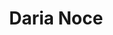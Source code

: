 ---
layout: model.ect
href: '/kitchens/models/classic/daria-noce'
lang: ru
category: '/kitchens/models/classic'
title: 'Daria Noce'
importance: 2
photo: '/кухни/модели/классические/daria-noce/кухня-дария-ноче.jpg'
description: 'Уют и спокойствие. Роскошный профиль с плавными, глубокими округлениями и превосходной прозрачной темной политурой. Несет в себе сладкие воспоминания, вдохновение и мечты.'
highlights:
  - 
    caption: 'Роскошь|уют и|спокойствие'
    photo: '/кухни/модели/классические/daria-noce/роскошь-уют.png'
  - 
    caption: 'Внимание|к каждой|детали'
    photo: '/кухни/модели/классические/daria-noce/деталь.png'
  - 
    caption: 'Превосходная|темная|политура'
    photo: '/кухни/модели/классические/daria-noce/темная-политура.png'
topics:
  -
    caption: 'Спокойствие и уют'
    description: 'Роскошный профиль с плавными, глубокими округлениями, превосходного темного цвета, несущего в себе сладкие воспоминания, вдохновение и мечты. '
    photos:
      - '/кухни/модели/классические/daria-noce/клонился-1.jpg'
      - '/кухни/модели/классические/daria-noce/аксессуары-2.jpg'
  -
    caption: 'Ясень с выраженной структурой'
    description: 'Контраст коричневого и темно-коричневого очерчивает пленительным способом формы дверец. '
    highlight: 'Двери|из массива березы'
    photos:
      - '/кухни/модели/классические/daria-noce/клонился-2.jpg'
      - '/кухни/модели/классические/daria-noce/дверцы-2.jpg'
  -
    caption: 'Красивые декоративные элементы.'
    description: 'Витражи, карнизы, пилястры, наружные полки и фарфоровые ручки – все эти элементы в основе великолепного классического вида модели. Бессчетное число ящичков и маленьких дверец создает ощущение домашнего комфорта. '
    photos:
      - '/кухни/модели/классические/daria-noce/аксессуары-1.jpg'
      - '/кухни/модели/классические/daria-noce/дверцы-1.jpg'
  -
    caption: 'Электроприборы классического фасада последнего поколения.'
    description: 'За классическим видом модели кухни успешно скрыты многофункциональные духовки и вытяжные шкафы, предлагающие все современные функции, как и все передовые технологии плавного открывания и закрывания, как и таких, позволяющих оптимальную организацию пространства..'
    photos:
      - '/кухни/модели/классические/daria-noce/технологии-1.jpg'
      - '/кухни/модели/классические/daria-noce/технологии-2.jpg'
      - '/кухни/модели/классические/daria-noce/технологии-3.jpg'
doors:
  description: 'Массив ясени толщиной 20 мм, обработанный специальным способом, придающий ему коричневый цвет. Данная обработка способствует большей устойчивости древесины, а также предохраняет ее от внешнего воздействия.'
  categories:
    - 
      caption: 'Рамка из березы, панель из благородной черешни. '
      photos:
        - '/кухни/модели/классические/daria-noce/двери/кухонные-двери-1.jpg'
        - '/кухни/модели/классические/daria-noce/двери/кухонные-двери-5.jpg'
        - '/кухни/модели/классические/daria-noce/двери/кухонные-двери-3.jpg'
        - '/кухни/модели/классические/daria-noce/двери/кухонные-двери-4.jpg'
        - '/кухни/модели/классические/daria-noce/двери/кухонные-двери-2.jpg'
        - '/кухни/модели/классические/daria-noce/двери/кухонные-двери-6.jpg'
handles:
  description: 'Ручки специально выбраны для модели по форме, толщине и цвету. Сделаны из патинированной латуни и рисованного фарфора.'
  categories:
    - 
      caption: 'Состаренная латунь и рисованный фарфор'
      photos:
        - '/кухни/модели/классические/daria-noce/ручки/ручки-1.jpg'
        - '/кухни/модели/классические/daria-noce/ручки/ручки-2.jpg'
        - '/кухни/модели/классические/daria-noce/ручки/ручки-3.jpg'
        - '/кухни/модели/классические/daria-noce/ручки/ручки-4.jpg'
worktops:
  description: 'Для совершенного завершения кухни можете выбрать столешницы из естественных материалов, как и из таких, успешно имитирующих их. Столешницы из HPL, EGGER и KAINDL – Австрия. Столешницы из гранита NATURAL STONES – Италия.'
  hpl:
    photos:
      - '/кухни/модели/классические/daria-noce/столешница/hpl/hpl-1.jpg'
      - '/кухни/модели/классические/daria-noce/столешница/hpl/hpl-2.jpg'
      - '/кухни/модели/классические/daria-noce/столешница/hpl/hpl-3.jpg'
      - '/кухни/модели/классические/daria-noce/столешница/hpl/hpl-4.jpg'
  granite:
    photos:
      - '/кухни/модели/классические/daria-noce/столешница/гранит/гранит-1.jpg'
      - '/кухни/модели/классические/daria-noce/столешница/гранит/гранит-2.jpg'
      - '/кухни/модели/классические/daria-noce/столешница/гранит/гранит-3.jpg'
      - '/кухни/модели/классические/daria-noce/столешница/гранит/гранит-4.jpg'
      - '/кухни/модели/классические/daria-noce/столешница/гранит/гранит-5.jpg'
      - '/кухни/модели/классические/daria-noce/столешница/гранит/гранит-6.jpg'
---